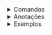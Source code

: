 <details>
<summary>Comandos</summary>

- **AWS CDK**
  <details>
  <summary>Expandir</summary>

  - **cdk bootstrap**
    - Comando só precisa ser executado uma única vez por conta e região
    - Ele é responsável por criar uma infraestrutura na aws na sua conta e na sua região, pra preparar o cdk poder fazer outras instalações/outros deploys

  - **cdk list**
    - Visualizar nosso projeto para saber quais stacks temos dentro do projeto.
    - O nome listado é o que está como segundo parâmetro da instância da classe na pasta `bin`.

      ```typescript
      new EcomerceAwsStack(app, 'EcomerceAwsStack', {});
      ```

  - **cdk deploy --all**
    - Implanta todas as stacks definidas no projeto de uma só vez, criando ou atualizando os recursos na AWS conforme especificado no código.

  - **cdk diff**
    - Compara o estado atual dos recursos na AWS com o que está definido no código do CDK, exibindo as diferenças.

  - **cdk destroy --all**
    - Remove todas as stacks e recursos implantados associados ao projeto, garantindo que nenhum recurso permaneça na AWS.

  </details>
</details>

<details>
<summary>Anotações</summary>

- ### A pasta bin

  <details>
  <summary>Expandir</summary>

  - A pasta `.bin` é a entrada principal do nosso projeto. Quando o projeto for executado, ele será iniciado a partir dela.
  - Essa pasta contém o arquivo responsável por inicializar a execução das stacks e recursos no projeto.
  - Por padrão, ao rodar o projeto com o CDK, ele buscará essa pasta para identificar qual stack inicial será executada.
  - O arquivo dentro de `.bin` normalmente segue o padrão de instanciar a aplicação e as stacks, como exemplificado abaixo:

    ```typescript
    const app = new App();
    new EcomerceAwsStack(app, 'EcomerceAwsStack', {});
    ```

  </details>

- ### Lambda functions

  <details>
  <summary>Expandir</summary>

  - Funções (pequenos trechos de código) que são executados a partir de triggers disparados por eventos.
    - Exemplo de evento:
      - Requisição REST feita por um cliente de fora da AWS para executar a função dentro da nossa infraestrutura.
    - A Lambda é executada dentro de um ambiente de execução que possui tudo que é necessário para nossa função ser executada.
    - Concorrência:
      - Lambdas são concorrentes, então caso haja requisições ao mesmo tempo é possível tratar ambas.
    - Custo:
      - Tempo de execução e memória consumida. Por isso, devemos nos importar com performance e eficiência.

    - **Exemplo de implementação simples de uma Lambda:**

      ```typescript
      import { APIGatewayProxyEvent, APIGatewayProxyResult, Context } from 'aws-lambda';

      export async function handler(event: APIGatewayProxyEvent, ctx: Context): Promise<APIGatewayProxyResult> {
          const { httpMethod, requestContext: { requestId: apiRequestId } } = event;
          const { awsRequestId: lambdaRequestId } = ctx;

          console.log(`API Gateway Request ID: ${apiRequestId} - Lambda Request ID: ${lambdaRequestId}`);

          if (event.resource === '/products' && httpMethod === 'GET') {
              console.log('GET /products');

              return {
                  statusCode: 200,
                  body: JSON.stringify({
                      message: 'GET /products successfully returned (hello CDK)'
                  })
              };
          }

          return {
              statusCode: 400,
              body: JSON.stringify({
                  message: 'Bad Request'
              })
          };
      }
      ```

  </details>

- ### Api Gateway

  <details>
  <summary>Expandir</summary>

  - Recurso que podemos colocar na frente de serviços que expõem APIs para o mundo externo, como por exemplo:
    - uma função Lambda que expõe um endpoint REST para ser consumido por algum cliente (aplicação mobile/web).
  - Por que utilizar API Gateway e não chamar diretamente o endpoint?
    - **Validação da URI**:
        - Ele consegue, por exemplo, validar se a URI está correta e impedir que essa requisição chegue até outro endpoint ou que requisições com outro endereço cheguem à nossa função.
    - **Validação de verbos HTTP**
    - **Validação do body**
    - **Integração com outros recursos da AWS**, como o AWS Cognito.
    - **Gráficos de monitoramento**:
        - Logs e gráficos no CloudWatch.
        - Custo por requisição e quantidade de dados transferidos.

  </details>

- ### Lambda Layers

  <details>
  <summary>Expandir</summary>

  - Recurso que permite organizar pedaços de código e/ou bibliotecas que podem ser compartilhados entre várias funções Lambda.
  - **Vantagens de usar Lambda Layer**:
    - Reduz duplicação de código, centralizando funções e lógica comuns.
    - Facilita atualizações, já que alterações no Layer impactam todas as Lambdas associadas.
    - Melhora a manutenção e a organização do código.
  - **Exemplo de uso de Lambda Layer**:
    - **Validação de dados**: Lógica comum para validar inputs de diferentes Lambdas.
    - **Configuração de banco de dados**: Centralizar conexões e setups para várias Lambdas que utilizam o mesmo banco.
    - **Funções utilitárias**: Métodos como formatação de strings, cálculo de datas, ou geração de IDs.
  - **Como implementar**:
    - Criar o Lambda Layer como um pacote independente.
    - Configurar as Lambdas para usar o Layer na hora da implantação.
    - Exemplo de estrutura com Layers:
      ```plaintext
      ├── Lambda Layer
      │   ├── Validação de Dados
      │   ├── Configuração de Banco
      │   └── Funções Utilitárias
      ├── lambda-products-fetch
      │   ├── Get All Products
      │   └── Get Product By ID
      ├── lambda-products-admin
          ├── Create Product
          ├── Update Product
          └── Delete Product
      ```

  </details>
</details>

<details>
<summary>Exemplos</summary>

- **Entendendo a classe que representa uma stack**
  - Toda classe que estende de `cdk.Stack` é ou representa uma stack, e dentro dela podemos definir nossos recursos e configurações.

  <details>
  <summary>Expandir</summary>

  - O `cdk.Stack` é a estrutura base no AWS CDK para definir recursos e configurações de infraestrutura.
  - A classe que estende `cdk.Stack` permite configurar e definir os recursos que serão provisionados na AWS, como buckets S3, filas SQS, etc.
  - O exemplo abaixo mostra a estrutura básica de uma classe de stack que pode ser estendida para adicionar mais recursos conforme necessário.

    ```typescript
    import * as cdk from 'aws-cdk-lib';
    import { Construct } from 'constructs';

    export class EcomerceAwsStack extends cdk.Stack {
        constructor(scope: Construct, id: string, props?: cdk.StackProps) {
            super(scope, id, props);

            // O código que define seus recursos vai aqui
            // Exemplo: criar uma fila SQS ou um bucket S3
        }
    }
    ```

  </details>
</details>

